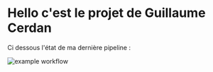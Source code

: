 # Hello c'est le projet de Guillaume Cerdan

Ci dessous l'état de ma dernière pipeline :

![example workflow](https://github.com/GuillaumeCerdan/cypressTest/actions/workflows/nodeci.yml/badge.svg)
